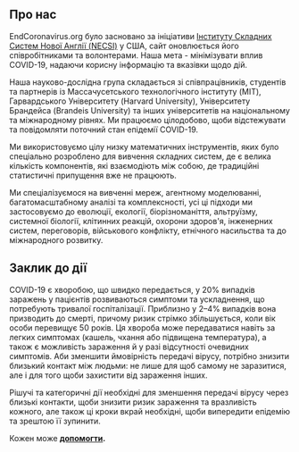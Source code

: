 ## Про нас

EndCoronavirus.org було засновано за ініціативи [Інституту Складних Систем Нової Англії (NECSI)](https://necsi.edu/) у США, сайт оновлюється його співробітниками та волонтерами. Наша мета - мінімізувати вплив COVID-19, надаючи корисну інформацію та вказівки щодо дій.

Наша науково-дослідна група складається зі співпрацівників, студентів та партнерів із Массачусетського технологічного інституту (MIT), Гарвардського Університету (Harvard University), Університету Брандейса (Brandeis University) та інших університетів на національному та міжнародному рівнях. Ми працюємо цілодобово, щоби відстежувати та повідомляти поточний стан епідемії COVID-19.

Ми використовуємо цілу низку математичних інструментів, яких було спеціально розроблено для вивчення складних систем, де є велика кількість компонентів, які взаємодіють між собою, де традиційні статистичні припущення вже не працюють.

Ми спеціалізуємося на вивченні мереж, агентному моделюванні, багатомасштабному аналізі та комплексності, усі ці підходи ми застосовуємо до еволюції, екології, біорізноманіття, альтруїзму, системної біології, клітинних реакцій, охорони здоров'я, інженерних систем, переговорів, військового конфлікту, етнічного насильства та до міжнародного розвитку.

## **Заклик до дії**

COVID-19 є хворобою, що швидко передається, у 20% випадків заражень у пацієнтів розвиваються симптоми та ускладнення, що потребують тривалої госпіталізації. Приблизно у 2–4% випадків вона призводить до смерті, причому ризик стрімко збільшується, коли вік особи перевищує 50 років. Ця хвороба може передаватися навіть за легких симптомах (кашель, чхання або підвищена температура), а також є можливість зараження й  у разі відсутності очевидних симптомів. Аби зменшити ймовірність передачі вірусу, потрібно знизити близький контакт між людьми: не лише для щоб самому не заразитися, але і для того щоби захистити від зараження інших.

Рішучі та категоричні дії необхідні для зменшення передачі вірусу через близькі контакти, щоби знизити ризик зараження та вразливість кожного, але також ці кроки вкрай необхідні, щоби випередити епідемію та зрештою її зупинити.

Кожен може  **[допомогти](https://www.endcoronavirus.org/signup).**
